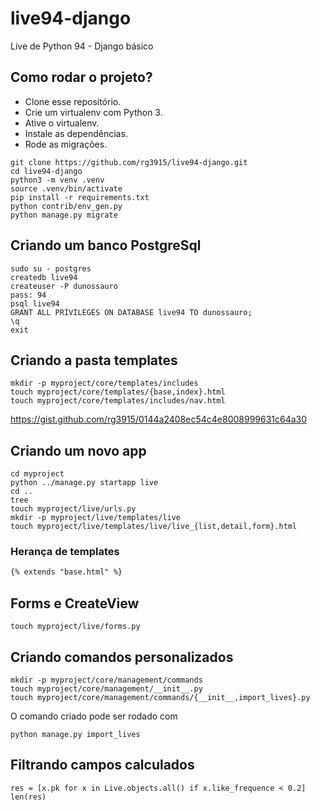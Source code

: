 # live94-django

Live de Python 94 - Django básico

## Como rodar o projeto?

* Clone esse repositório.
* Crie um virtualenv com Python 3.
* Ative o virtualenv.
* Instale as dependências.
* Rode as migrações.

```
git clone https://github.com/rg3915/live94-django.git
cd live94-django
python3 -m venv .venv
source .venv/bin/activate
pip install -r requirements.txt
python contrib/env_gen.py
python manage.py migrate
```

## Criando um banco PostgreSql

```
sudo su - postgres
createdb live94
createuser -P dunossauro
pass: 94
psql live94
GRANT ALL PRIVILEGES ON DATABASE live94 TO dunossauro;
\q
exit
```

## Criando a pasta templates

```
mkdir -p myproject/core/templates/includes
touch myproject/core/templates/{base,index}.html
touch myproject/core/templates/includes/nav.html
```

https://gist.github.com/rg3915/0144a2408ec54c4e8008999631c64a30

## Criando um novo app

```
cd myproject
python ../manage.py startapp live
cd ..
tree
touch myproject/live/urls.py
mkdir -p myproject/live/templates/live
touch myproject/live/templates/live/live_{list,detail,form}.html
```


### Herança de templates

```html
{% extends "base.html" %}
```

## Forms e CreateView

```
touch myproject/live/forms.py
```

## Criando comandos personalizados

```
mkdir -p myproject/core/management/commands
touch myproject/core/management/__init__.py
touch myproject/core/management/commands/{__init__,import_lives}.py
```

O comando criado pode ser rodado com

```
python manage.py import_lives
```

## Filtrando campos calculados

```
res = [x.pk for x in Live.objects.all() if x.like_frequence < 0.2]
len(res)
```

